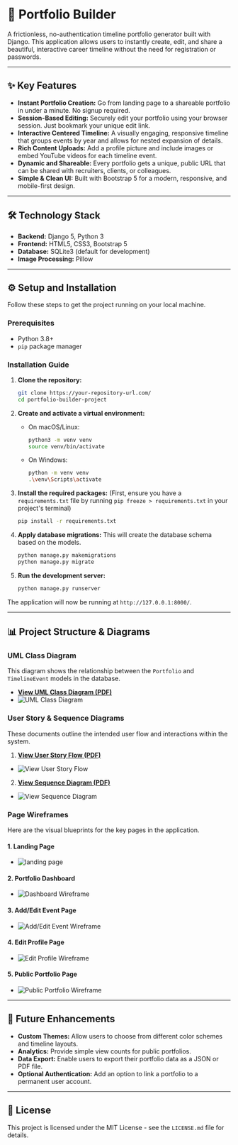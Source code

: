 # 🚀 Portfolio Builder

A frictionless, no-authentication timeline portfolio generator built with Django. This application allows users to instantly create, edit, and share a beautiful, interactive career timeline without the need for registration or passwords.

---

## ✨ Key Features

*   **Instant Portfolio Creation:** Go from landing page to a shareable portfolio in under a minute. No signup required.
*   **Session-Based Editing:** Securely edit your portfolio using your browser session. Just bookmark your unique edit link.
*   **Interactive Centered Timeline:** A visually engaging, responsive timeline that groups events by year and allows for nested expansion of details.
*   **Rich Content Uploads:** Add a profile picture and include images or embed YouTube videos for each timeline event.
*   **Dynamic and Shareable:** Every portfolio gets a unique, public URL that can be shared with recruiters, clients, or colleagues.
*   **Simple & Clean UI:** Built with Bootstrap 5 for a modern, responsive, and mobile-first design.

---

## 🛠️ Technology Stack

*   **Backend:** Django 5, Python 3
*   **Frontend:** HTML5, CSS3, Bootstrap 5
*   **Database:** SQLite3 (default for development)
*   **Image Processing:** Pillow

---

## ⚙️ Setup and Installation

Follow these steps to get the project running on your local machine.

### Prerequisites

*   Python 3.8+
*   `pip` package manager

### Installation Guide

1.  **Clone the repository:**
    ```bash
    git clone https://your-repository-url.com/
    cd portfolio-builder-project
    ```

2.  **Create and activate a virtual environment:**
    *   On macOS/Linux:
        ```bash
        python3 -m venv venv
        source venv/bin/activate
        ```
    *   On Windows:
        ```bash
        python -m venv venv
        .\venv\Scripts\activate
        ```

3.  **Install the required packages:**
    (First, ensure you have a `requirements.txt` file by running `pip freeze > requirements.txt` in your project's terminal)
    ```bash
    pip install -r requirements.txt
    ```

4.  **Apply database migrations:**
    This will create the database schema based on the models.
    ```bash
    python manage.py makemigrations
    python manage.py migrate
    ```

5.  **Run the development server:**
    ```bash
    python manage.py runserver
    ```

The application will now be running at `http://127.0.0.1:8000/`.

---

## 📊 Project Structure & Diagrams

### UML Class Diagram

This diagram shows the relationship between the `Portfolio` and `TimelineEvent` models in the database.

*   **[View UML Class Diagram (PDF)](/assets/pdfs/UML%20Digram.pdf)**
*   ![UML Class Diagram](/assets/images/UML%20Digram-1.jpg)

### User Story & Sequence Diagrams

These documents outline the intended user flow and interactions within the system.

1.  **[View User Story Flow (PDF)](/assets/pdfs/1.%20Sequence%20Diagram%20Create%20a%20New%20Portfolio.pdf)**
*   ![View User Story Flow](/assets/images/1.%20Sequence%20Diagram%20Create%20a%20New%20Portfolio-1.jpg)

2.  **[View Sequence Diagram (PDF)](/assets/pdfs/2.%20Sequence%20Diagram%20Add%20a%20Timeline%20Event%20with%20an%20Image.pdf)**
*   ![View Sequence Diagram](/assets/images/2.%20Sequence%20Diagram%20Add%20a%20Timeline%20Event%20with%20an%20Image-1.jpg)


### Page Wireframes

Here are the visual blueprints for the key pages in the application.

#### 1. Landing Page
*   ![landing page](/assets/images/wireframe-landing.png)

#### 2. Portfolio Dashboard
*   ![Dashboard Wireframe](/assets/images/wireframe-dashboard.png)

#### 3. Add/Edit Event Page
*   ![Add/Edit Event Wireframe](/assets/images/wireframe-event-form.png)

#### 4. Edit Profile Page
*   ![Edit Profile Wireframe](/assets/images/wireframe-profile-form.png)

#### 5. Public Portfolio Page
*   ![Public Portfolio Wireframe](/assets/images/wireframe-public-portfolio.png)

---

## 🔮 Future Enhancements

*   **Custom Themes:** Allow users to choose from different color schemes and timeline layouts.
*   **Analytics:** Provide simple view counts for public portfolios.
*   **Data Export:** Enable users to export their portfolio data as a JSON or PDF file.
*   **Optional Authentication:** Add an option to link a portfolio to a permanent user account.

---

## 📄 License

This project is licensed under the MIT License - see the `LICENSE.md` file for details.
